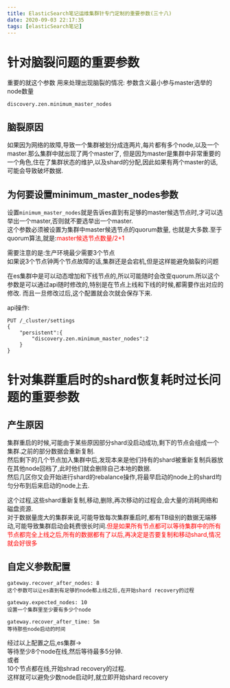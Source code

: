 ```yaml
---
title: ElasticSearch笔记运维集群针专门定制的重要参数(三十八)
date: 2020-09-03 22:17:35
tags: [elasticSearch笔记]
---
```


# 针对脑裂问题的重要参数

重要的就这个参数 用来处理出现脑裂的情况: 参数含义最小参与master选举的node数量

```
discovery.zen.minimum_master_nodes
```

## 脑裂原因

如果因为网络的故障,导致一个集群被划分成连两片,每片都有多个node,以及一个master.那么集群中就出现了两个master了,
但是因为master是集群中非常重要的一个角色,住在了集群状态的维护,以及shard的分配,因此如果有两个master的话,可能会导致破坏数据.

<!--more-->

## 为何要设置minimum_master_nodes参数

设置`minimum_master_nodes`就是告诉es直到有足够的master候选节点时,才可以选举出一个master,否则就不要选举出一个master.  
这个参数必须被设置为集群中master候选节点的quorum数量,
也就是大多数.至于quorum算法,就是:<font color="red">master候选节点数量/2+1</font>

  需要注意的是:生产环境最少需要3个节点   
  如果说3个节点钟两个节点故障的话,集群还是会宕机,但是这样能避免脑裂的问题  

  在es集群中是可以动态增加和下线节点的,所以可能随时会改变quorum.所以这个参数是可以通过api随时修改的,特别是在节点上线和下线的时候,都需要作出对应的修改.
  而且一旦修改过后,这个配置就会次就会保存下来.

api操作:

```
PUT /_cluster/settings
{
    "persistent":{
        "discovery.zen.minimum_master_nodes":2
    }
}

```

# 针对集群重启时的shard恢复耗时过长问题的重要参数

## 产生原因
集群重启的时候,可能由于某些原因部分shard没启动成功,剩下的节点会组成一个集群.之前的部分数据会重新复制.  
然后剩下的几个节点加入集群中后,发现本来是他们持有的shard被重新复制兵器放在其他node回档了,此时他们就会删除自己本地的数据.  
然后几区你又会开始进行shard的rebalance操作,将最早启动的node上的shard均匀分布到后来启动的node上去.  

这个过程,这些shard重新复制,移动,删除,再次移动的过程会,会大量的消耗网络和磁盘资源.  
对于数据量庞大的集群来说,可能导致每次集群重启时,都有TB级别的数据无端移动,可能导致集群启动会耗费很长时间.<font color="red">但是如果所有节点都可以等待集群中的所有节点都完全上线之后,所有的数据都有了以后,再决定是否要复制和移动shard,情况就会好很多</font>

## 自定义参数配置
```
gateway.recover_after_nodes: 8
这个参数可以让es直到有足够的node都上线之后,在开始shard recovery的过程

gateway.expected_nodes: 10
设置一个集群里至少要有多少个node

gateway.recover_after_time: 5m
等待那些node启动的时间

```
经过以上配置之后,es集群->   
等待至少8个node在线,然后等待最多5分钟.  
或者  
10个节点都在线,开始shrad recovery的过程.  
这样就可以避免少数node启动时,就立即开始shard recovery